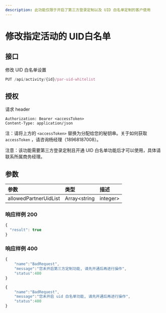 ```yaml
---
description: 此功能仅限于开启了第三方登录定制以及 UID 白名单定制的客户使用
---
```


# 修改指定活动的 UID白名单

## 接口

修改 UID 白名单设置

```javascript
PUT /api/activity/{id}/par-uid-whitelist
```

## 授权

请求 header

```http
Authorization: Bearer <accessToken>
Content-Type: application/json
```

注：请将上方的 `<accessToken>` 替换为分配给您的秘钥串。关于如何获取 `accessToken` ，请咨询杨经理（18968187008）。

注意：该功能需要第三方登录定制且开通 UID 白名单功能后才可以使用，具体请联系所属商务经理。

## 参数

| 参数 | 类型 | 描述 |
| :--- | :--- | :--- |
|allowedPartnerUidList | Array&lt;string|integer&gt; | 当前活动的 uid 白名单列表 |

### 响应样例 200

```javascript
{
  "result": true
}
```

### 响应样例 400

```javascript
{
    "name":"BadRequest",
    "message":"您未开启第三方定制功能, 请先开通后再进行操作",
    "status":400
}
```

```javascript
{
    "name":"BadRequest",
    "message":"您未开启 uid 白名单功能, 请先开通后再进行操作",
    "status":400
}
```